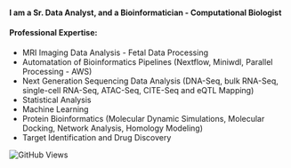 #### I am a Sr. Data Analyst, and a Bioinformatician - Computational Biologist

#### Professional Expertise:
* MRI Imaging Data Analysis - Fetal Data Processing
* Automatation of Bioinformatics Pipelines (Nextflow, Miniwdl, Parallel Processing - AWS)
* Next Generation Sequencing Data Analysis (DNA-Seq, bulk RNA-Seq, single-cell RNA-Seq, ATAC-Seq, CITE-Seq and eQTL Mapping)
* Statistical Analysis
* Machine Learning
* Protein Bioinformatics (Molecular Dynamic Simulations,  Molecular Docking, Network Analysis, Homology Modeling)
* Target Identification and Drug Discovery

![GitHub Views](https://komarev.com/ghpvc/?username=sanmatidugad)
